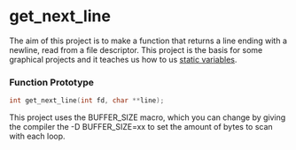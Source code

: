 # get_next_line

The aim of this project is to make  a function that returns a line ending with a newline, read from a file descriptor.
This project is the basis for some graphical projects and it teaches us how to us [static variables](https://en.wikipedia.org/wiki/Static_variable).

### Function Prototype
```c
int	get_next_line(int fd, char **line);
```
This project uses the BUFFER_SIZE macro, which you can change by giving the compiler the -D BUFFER_SIZE=xx to set the amount of bytes to scan
with each loop.

